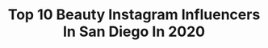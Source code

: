 ---
title: Top 10 Beauty Instagram Influencers In San Diego In 2020
description: >-
  Find top beauty Instagram influencers in San Diego in 2020. Most popular hashtags: #beauty #sandiego #sunset #nature.
platform: Instagram
profiles:
  - username: "kortneys_life"
    fullname: >-
      Kortney | OOTD Life
    location: "United States"
    followers: 47891
    engagement: 200
    commentsToLikes: 0.057319
    avatar: "https://scontent-lhr8-1.cdninstagram.com/v/t51.2885-19/s320x320/91276594_2805856062868440_3081911352986435584_n.jpg?_nc_ht=scontent-lhr8-1.cdninstagram.com&_nc_ohc=Ta1OMtrQTXYAX8gUIIv&oh=5f60eee5244058c404694c9f0f6b7bf3&oe=5EB9C395"
    verified: false
    hashtags: "#qootd, #supportsmallbusiness, #strictlydecor"
  - username: "lovely50s"
    fullname: >-
      💋𝓐 𝓭𝓭𝓲𝓮 𝓥𝓮𝓮 𝓞𝓻𝓽𝓮𝓪𝓼𝓮
    location: "United States"
    followers: 32499
    engagement: 137
    commentsToLikes: 0.060104
    avatar: "https://scontent-ams4-1.cdninstagram.com/v/t51.2885-19/s320x320/91740410_2631348177148483_5744598584662163456_n.jpg?_nc_ht=scontent-ams4-1.cdninstagram.com&_nc_ohc=ddMg0nv6xi4AX9rjVF5&oh=e57be57dcbccd7afc9dfeb3b24724532&oe=5EAF7586"
    verified: false
    hashtags: "#selfie, #baseball, #disneyfood, #sandiegolife"
  - username: "mazenseddick"
    fullname: >-
      Mazen Seddick
    location: "United States"
    followers: 2618
    engagement: 2366
    commentsToLikes: 0.077466
    avatar: "https://scontent-atl3-1.cdninstagram.com/v/t51.2885-19/s320x320/19622816_1923544171191391_6782277256199798784_a.jpg?_nc_ht=scontent-atl3-1.cdninstagram.com&_nc_ohc=YjMV3VindwwAX8lKd7b&oh=7a2124f1b5ec8042d2cf34d22cccd69c&oe=5EBB8BCA"
    verified: false
    hashtags: "#diversechi3, #morrisoncolorado, #scotland, #milwaukeepublicmarket"
  - username: "dasjiaj"
    fullname: >-
      𝔇𝔞𝔰’𝔍𝔦𝔞 𝔍𝔞𝔷𝔞𝔪𝔶𝔫 🔮
    location: "United States"
    followers: 17963
    engagement: 608
    commentsToLikes: 0.033064
    avatar: "https://scontent-lhr8-1.cdninstagram.com/v/t51.2885-19/s320x320/89863187_492128838336002_6498102935493279744_n.jpg?_nc_ht=scontent-lhr8-1.cdninstagram.com&_nc_ohc=MVsezLzMG5wAX-hz9Ec&oh=af523c31250a4de1b97dd951e53e1ef1&oe=5EB99825"
    verified: false
    hashtags: "#beauty, #makeup, #sandiego, #sandiegobraider"
  - username: "coffeewithjohanna"
    fullname: >-
      Johanna Hamilton ✨
    location: "United States"
    followers: 160964
    engagement: 107
    commentsToLikes: 0.040517
    avatar: "https://scontent-atl3-1.cdninstagram.com/v/t51.2885-19/s320x320/92202373_523172588624328_7223953847331323904_n.jpg?_nc_ht=scontent-atl3-1.cdninstagram.com&_nc_ohc=oCi7s_SaE3sAX-yvN4-&oh=780697d863c7391a8d8a97f45b220f0d&oe=5EBB665C"
    verified: false
    hashtags: "#28, #galentinesday, #superdown, #yomequedoencasa"
  - username: "madison89miller"
    fullname: >-
      Madison Miller
    location: "United States"
    followers: 120756
    engagement: 223
    commentsToLikes: 0.035694
    avatar: "https://scontent-amt2-1.cdninstagram.com/v/t51.2885-19/s320x320/71512891_2453565688013948_4545127515831664640_n.jpg?_nc_ht=scontent-amt2-1.cdninstagram.com&_nc_ohc=J5KzLBhjhUgAX-cwKNY&oh=b688d0ba7eb13848e25c78e6c2368421&oe=5EB9DF91"
    verified: false
    hashtags: "#ryleeandcru, #skincareroutine, #muradskincare, #butterlondon"
  - username: "roamtocreate"
    fullname: >-
      RoamToCreate | Travel Nature
    location: "United States"
    followers: 110714
    engagement: 104
    commentsToLikes: 0.007617
    avatar: "https://scontent-lhr8-1.cdninstagram.com/v/t51.2885-19/s320x320/51135427_251098452484906_8668405302355296256_n.jpg?_nc_ht=scontent-lhr8-1.cdninstagram.com&_nc_ohc=PDRkshGALRIAX_WA8lN&oh=51ddef13f1129002011cf3b7f047e3e7&oe=5EAF6923"
    verified: false
    hashtags: "#nightpics, #superphoto, #finnish, #icelake"
  - username: "valtinastorm"
    fullname: >-
      VALENTINA
    location: "United States"
    followers: 77149
    engagement: 105
    commentsToLikes: 0.019838
    avatar: "https://scontent-amt2-1.cdninstagram.com/v/t51.2885-19/s320x320/65773311_684645645296503_8655419752203681792_n.jpg?_nc_ht=scontent-amt2-1.cdninstagram.com&_nc_ohc=-c33aab2wAYAX8vFaKb&oh=6547f52647ee856428d9264cd455b14d&oe=5EB507B0"
    verified: false
    hashtags: "#women, #wcw, #shake, #niyamasol"
  - username: "rahijaberi"
    fullname: >-
      Rahi (راهى) Jaberi
    location: "United States"
    followers: 137149
    engagement: 234
    commentsToLikes: 0.030241
    avatar: "https://scontent-lhr8-1.cdninstagram.com/v/t51.2885-19/s320x320/92090801_250499339463263_5013459563060396032_n.jpg?_nc_ht=scontent-lhr8-1.cdninstagram.com&_nc_ohc=_8kblHDfv18AX95RrTt&oh=3cc3a3950ba033ad88679e3e70106c20&oe=5EBBF905"
    verified: false
    hashtags: "#flight752, #ps752, #beach, #ukrainianairlines"
  - username: "foto_mrkt"
    fullname: >-
      𝑮𝒖𝒛𝒆𝒍 𝑷𝒓𝒐𝒇𝒆𝒔𝒚𝒐𝒏𝒆𝒍 𝑭𝒐𝒕𝒐𝒈𝒓𝒂𝒇𝒍𝒂𝒓
    location: "United States"
    followers: 10089
    engagement: 413
    commentsToLikes: 0.016716
    avatar: "https://scontent-ams4-1.cdninstagram.com/v/t51.2885-19/s320x320/83524200_691298658277942_1951656138852270080_n.jpg?_nc_ht=scontent-ams4-1.cdninstagram.com&_nc_ohc=g5dSR_tm9bgAX_mfRQR&oh=9da9a071bebe6b1e9b9932c7c5d99e30&oe=5EB51A77"
    verified: false
    hashtags: "#longexposure, #suomifinland, #instalike, #iceland"
---